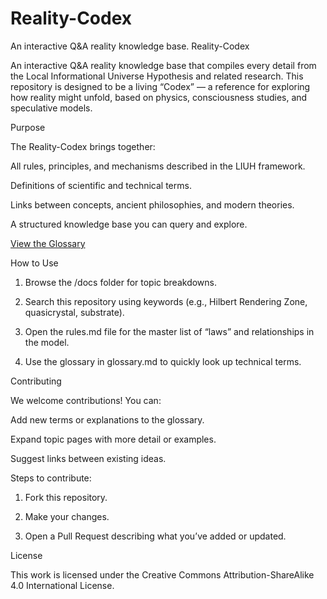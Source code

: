 # Reality-Codex
An interactive Q&A reality knowledge base.
Reality-Codex

An interactive Q&A reality knowledge base that compiles every detail from the Local Informational Universe Hypothesis and related research. This repository is designed to be a living “Codex” — a reference for exploring how reality might unfold, based on physics, consciousness studies, and speculative models.

Purpose

The Reality-Codex brings together:

All rules, principles, and mechanisms described in the LIUH framework.

Definitions of scientific and technical terms.

Links between concepts, ancient philosophies, and modern theories.

A structured knowledge base you can query and explore.

[View the Glossary](glossary.md)

How to Use

1. Browse the /docs folder for topic breakdowns.


2. Search this repository using keywords (e.g., Hilbert Rendering Zone, quasicrystal, substrate).


3. Open the rules.md file for the master list of “laws” and relationships in the model.


4. Use the glossary in glossary.md to quickly look up technical terms.



Contributing

We welcome contributions! You can:

Add new terms or explanations to the glossary.

Expand topic pages with more detail or examples.

Suggest links between existing ideas.


Steps to contribute:

1. Fork this repository.


2. Make your changes.


3. Open a Pull Request describing what you’ve added or updated.



License

This work is licensed under the Creative Commons Attribution-ShareAlike 4.0 International License.
